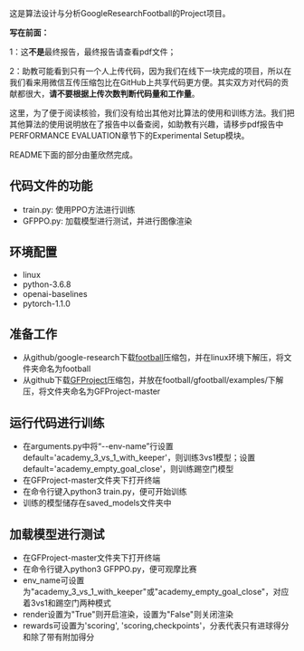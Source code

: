 这是算法设计与分析GoogleResearchFootball的Project项目。

**写在前面：**

1：这**不是**最终报告，最终报告请查看pdf文件；

2：助教可能看到只有一个人上传代码，因为我们在线下一块完成的项目，所以在我们看来用微信互传压缩包比在GitHub上共享代码更方便。其实双方对代码的贡献都很大，**请不要根据上传次数判断代码量和工作量**。

这里，为了便于阅读核验，我们没有给出其他对比算法的使用和训练方法。我们把其他算法的使用说明放在了报告中以备查阅，如助教有兴趣，请移步pdf报告中PERFORMANCE EVALUATION章节下的Experimental Setup模块。

README下面的部分由董欣然完成。

## 代码文件的功能

- train.py: 使用PPO方法进行训练
- GFPPO.py: 加载模型进行测试，并进行图像渲染

## 环境配置
- linux
- python-3.6.8
- openai-baselines
- pytorch-1.1.0

## 准备工作
- 从github/google-research下载[football](https://github.com/google-research/football)压缩包，并在linux环境下解压，将文件夹命名为football
- 从github下载[GFProject](https://github.com/382308889/GFProject)压缩包，并放在football/gfootball/examples/下解压，将文件夹命名为GFProject-master

## 运行代码进行训练

- 在arguments.py中将“--env-name”行设置default='academy_3_vs_1_with_keeper'，则训练3vs1模型；设置default='academy_empty_goal_close'，则训练踢空门模型
- 在GFProject-master文件夹下打开终端
- 在命令行键入python3 train.py，便可开始训练
- 训练的模型储存在saved_models文件夹中

## 加载模型进行测试
- 在GFProject-master文件夹下打开终端
- 在命令行键入python3 GFPPO.py，便可观摩比赛
- env_name可设置为"academy_3_vs_1_with_keeper"或"academy_empty_goal_close"，对应着3vs1和踢空门两种模式
- render设置为"True"则开启渲染，设置为"False"则关闭渲染
- rewards可设置为'scoring', 'scoring,checkpoints'，分表代表只有进球得分和除了带有附加得分
